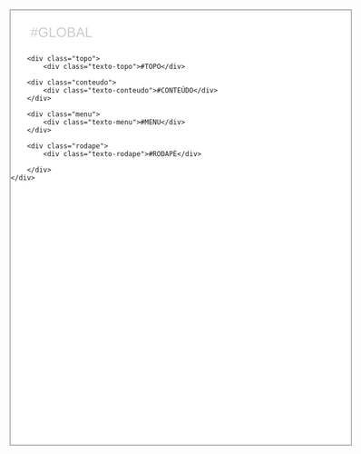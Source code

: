 <!DOCTYPE html>
<html lang="en">
<head>
    <meta charset="UTF-8">
    <meta http-equiv="X-UA-Compatible" content="IE=edge">
    <meta name="viewport" content="width=device-width, initial-scale=1.0">
    <title>João Zeni e Weliton Cordeiro</title>
</head>

<style>
    .global {
        width: 600px;
        height: 765px;
        background-color: white;
        border: solid 2px;
        border-color: #b3b3b3;
    }

    .texto-global {
        margin-top: 25px;
        margin-left: 35px;
        margin-bottom: 25px;
        font-family: Impact, Haettenschweiler, 'Arial Narrow Bold', sans-serif;
        color: #cccccc;
        font-size: 18pt;
        }

    .topo {
        border: solid 2px;
        border-color: #d609b4;
        width: 575px;
        height: 150px;
        margin-left: 10px;
    }

    .texto-topo {
        margin-top: 60px;
        margin-left: 23px;
        margin-bottom: 74px;
        font-family: Impact, Haettenschweiler, 'Arial Narrow Bold', sans-serif;
        color: #d609b4;
        font-size: 18pt;
        }

    .conteudo {
        border: solid 2px;
        border-color: #6ee2bf;
        width: 330px;
        height: 340px;
        margin-left: -2px;
        float: left;
    }

    .texto-conteudo {
        margin-top: 150px;
        margin-left: 23px;
        margin-bottom: 74px;
        font-family: Impact, Haettenschweiler, 'Arial Narrow Bold', sans-serif;
        color: #6ee2bf;
        font-size: 18pt;
        }

    .menu {
        border: solid 2px;
        border-color: #62d5e9;
        width: 228px;
        height: 340px;
        margin-left: -2px;
        float: right;
    }

    .texto-menu {
        margin-top: 150px;
        margin-left: 23px;
        margin-bottom: 74px;
        font-family: Impact, Haettenschweiler, 'Arial Narrow Bold', sans-serif;
        color: #62d5e9;
        font-size: 18pt;    
        }

    .rodape {
        border: solid 2px;
        border-color: #d67519;
        width: 575px;
        height: 150px;
        margin-left: -2px;
        margin-top: 430px;
    }

    .texto-rodape {
        margin-top: 60px;
        margin-left: 23px;
        margin-bottom: 74px;
        font-family: Impact, Haettenschweiler, 'Arial Narrow Bold', sans-serif;
        color: #d67519;
        font-size: 18pt;
        }

        
    }
</style>

<body>
    <div class="global">
        <div class="texto-global">#GLOBAL</div>

        <div class="topo">
            <div class="texto-topo">#TOPO</div>

        <div class="conteudo">
            <div class="texto-conteudo">#CONTEÚDO</div>
        </div>

        <div class="menu">
            <div class="texto-menu">#MENU</div>
        </div>

        <div class="rodape">
            <div class="texto-rodape">#RODAPÉ</div>

        </div>
    </div>
    
</body>
</html>
